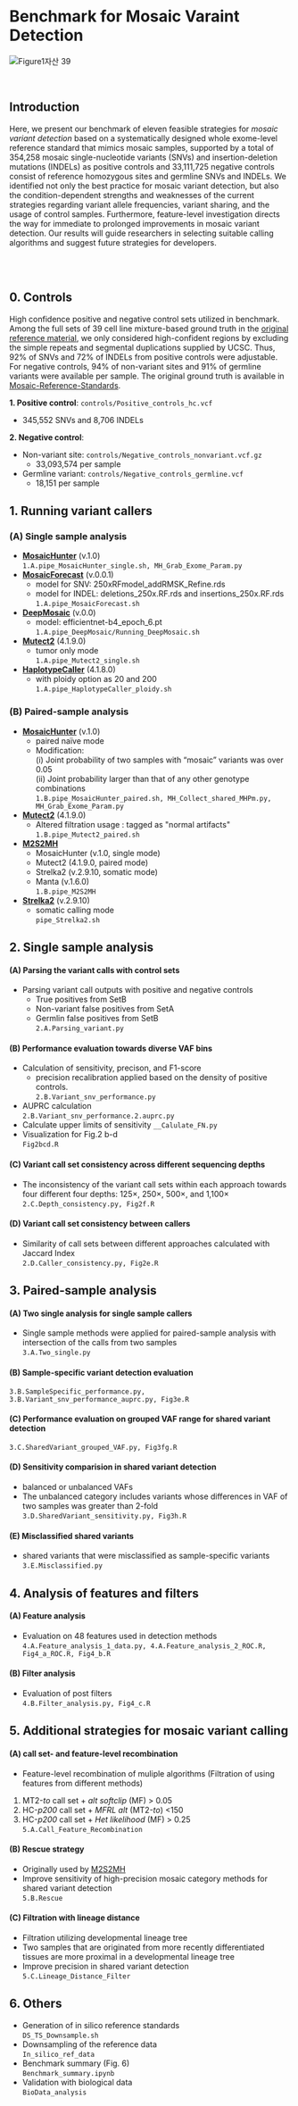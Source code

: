 Benchmark for Mosaic Varaint Detection             
==========================================
![Figure1자산 39](https://user-images.githubusercontent.com/77031715/236405863-f4335050-3251-4f59-8ecd-481864c2965b.png)

<br/>

## Introduction


Here, we present our benchmark of eleven feasible strategies for *mosaic variant detection* based on a systematically designed whole exome-level reference standard that mimics mosaic samples, supported by a total of 354,258 mosaic single-nucleotide variants (SNVs) and insertion-deletion mutations (INDELs) as positive controls and 33,111,725 negative controls consist of reference homozygous sites and germline SNVs and INDELs. We identified not only the best practice for mosaic variant detection, but also the condition-dependent strengths and weaknesses of the current strategies regarding variant allele frequencies, variant sharing, and the usage of control samples. Furthermore, feature-level investigation directs the way for immediate to prolonged improvements in mosaic variant detection. Our results will guide researchers in selecting suitable calling algorithms and suggest future strategies for developers.  

<br/>
<br/>

## 0. Controls
High confidence positive and negative control sets utilized in benchmark. Among the full sets of 39 cell line mixture-based ground truth in the [original reference material](https://www.nature.com/articles/s41597-022-01133-8), we only considered high-confident regions by excluding the simple repeats and segmental duplications supplied by UCSC. Thus, 92% of SNVs and 72% of INDELs from positive controls were adjustable. For negative controls, 94% of non-variant sites and 91% of germline variants were available per sample. The original ground truth is available in [Mosaic-Reference-Standards](https://github.com/hiyoothere/Mosaic-Reference-Standards). 
 
 **1. Positive control**:
  `controls/Positive_controls_hc.vcf`   
   * 345,552 SNVs and 8,706 INDELs
  
 **2. Negative control**:
   * Non-variant site: 
   `controls/Negative_controls_nonvariant.vcf.gz`   
     * 33,093,574 per sample
   * Germline variant: 
   `controls/Negative_controls_germline.vcf`  
     * 18,151 per sample
    
## 1. Running variant callers

 ### (A) Single sample analysis

 * [**MosaicHunter**](http://mosaichunter.cbi.pku.edu.cn) (v.1.0)  
     `1.A.pipe_MosaicHunter_single.sh, MH_Grab_Exome_Param.py`
 * [**MosaicForecast**](https://github.com/parklab/MosaicForecast) (v.0.0.1)  
    * model for SNV: 250xRFmodel_addRMSK_Refine.rds
    * model for INDEL: deletions_250x.RF.rds and insertions_250x.RF.rds   
     `1.A.pipe_MosaicForecast.sh`   
 * [**DeepMosaic**](https://github.com/Virginiaxu/DeepMosaic) (v.0.0)  
   * model: efficientnet-b4_epoch_6.pt   
   `1.A.pipe_DeepMosaic/Running_DeepMosaic.sh`
 * [**Mutect2**](https://gatk.broadinstitute.org/hc/en-us/articles/13832655155099--Tool-Documentation-Index) (4.1.9.0)  
   * tumor only mode  
   `1.A.pipe_Mutect2_single.sh`  
 * [**HaplotypeCaller**](https://gatk.broadinstitute.org/hc/en-us/articles/360037225632-HaplotypeCaller) (4.1.8.0)  
   * with ploidy option as 20 and 200   
   `1.A.pipe_HaplotypeCaller_ploidy.sh`
    
  ### (B) Paired-sample analysis 
    
 * [**MosaicHunter**](http://mosaichunter.cbi.pku.edu.cn) (v.1.0)
   * paired naïve mode
   * Modification:  
      (i) Joint probability of two samples with “mosaic” variants was over 0.05   
      (ii) Joint probability larger than that of any other genotype combinations  
       `1.B.pipe_MosaicHunter_paired.sh, MH_Collect_shared_MHPm.py, MH_Grab_Exome_Param.py`
 * [**Mutect2**](https://gatk.broadinstitute.org/hc/en-us/articles/13832655155099--Tool-Documentation-Index) (4.1.9.0)
   * Altered filtration usage : tagged as "normal artifacts"  
    `1.B.pipe_Mutect2_paired.sh`
 * [**M2S2MH**](https://www.nature.com/articles/s41591-019-0711-0#Sec8) 
   * MosaicHunter (v.1.0, single mode)
   * Mutect2 (4.1.9.0, paired mode)
   * Strelka2 (v.2.9.10, somatic mode)
   * Manta (v.1.6.0)   
    `1.B.pipe_M2S2MH`   
 * [**Strelka2**](https://github.com/Illumina/strelka) (v.2.9.10)
   * somatic calling mode  
    `pipe_Strelka2.sh`

    
## 2. Single sample analysis

  #### (A) Parsing the variant calls with control sets   
   * Parsing variant call outputs with positive and negative controls  
     * True positives from SetB
     * Non-variant false positives from SetA
     * Germlin false positives from SetB  
    `2.A.Parsing_variant.py`
  #### (B) Performance evaluation towards diverse VAF bins   
   * Calculation of sensitivity, precison, and F1-score  
     * precision recalibration applied based on the density of positive controls.  
      `2.B.Variant_snv_performance.py`    
   * AUPRC calculation   
     `2.B.Variant_snv_performance.2.auprc.py`  
   * Calculate upper limits of sensitivity
     `__Calulate_FN.py`
   * Visualization for Fig.2 b-d   
     `Fig2bcd.R` 
    
  #### (C) Variant call set consistency across different sequencing depths  
   * The inconsistency of the variant call sets within each approach towards four different four depths: 125×, 250×, 500×, and 1,100×  
    `2.C.Depth_consistency.py, Fig2f.R`
  
  #### (D) Variant call set consistency between callers 
   * Similarity of call sets between different approaches calculated with Jaccard Index  
    `2.D.Caller_consistency.py, Fig2e.R`
   
## 3. Paired-sample analysis

  #### (A) Two single analysis for single sample callers
   * Single sample methods were applied for paired-sample analysis with intersection of the calls from two samples   
    `3.A.Two_single.py`
  #### (B) Sample-specific variant detection evaluation 
   `3.B.SampleSpecific_performance.py, 3.B.Variant_snv_performance_auprc.py, Fig3e.R`
  #### (C) Performance evaluation on grouped VAF range for shared variant detection 
   `3.C.SharedVariant_grouped_VAF.py, Fig3fg.R`
  #### (D) Sensitivity comparision in shared variant detection
   * balanced or unbalanced VAFs 
   * The unbalanced category includes variants whose differences in VAF of two samples was greater than 2-fold 
    `3.D.SharedVariant_sensitivity.py, Fig3h.R`
  #### (E) Misclassified shared variants
   * shared variants that were misclassified as sample-specific variants   
    `3.E.Misclassified.py`

## 4. Analysis of features and filters

  #### (A) Feature analysis  
   * Evaluation on 48 features used in detection methods  
   `4.A.Feature_analysis_1_data.py, 4.A.Feature_analysis_2_ROC.R, Fig4_a_ROC.R, Fig4_b.R`
  #### (B) Filter analysis 
   * Evaluation of post filters  
   `4.B.Filter_analysis.py, Fig4_c.R`
    
## 5. Additional strategies for mosaic variant calling

#### (A) call set- and feature-level recombination  
 * Feature-level recombination of muliple algorithms (Filtration of using features from different methods)   
  1. MT2-*to* call set + *alt softclip* (MF) > 0.05
  2. HC-*p200* call set + *MFRL alt* (MT2-*to*) <150
  3. HC-*p200* call set + *Het likelihood* (MF) > 0.25  
 `5.A.Call_Feature_Recombination`
#### (B) Rescue strategy  
 * Originally used by [M2S2MH](https://www.nature.com/articles/s41591-019-0711-0#Sec8)  
 * Improve sensitivity of high-precision mosaic category methods for shared variant detection  
 `5.B.Rescue`
#### (C) Filtration with lineage distance  
 * Filtration utilizing developmental lineage tree  
 * Two samples that are originated from more recently differentiated tissues are more proximal in a developmental lineage tree  
 * Improve precision in shared variant detection  
 `5.C.Lineage_Distance_Filter`

## 6. Others
  * Generation of in silico reference standards  
   `DS_TS_Downsample.sh` 
  * Downsampling of the reference data  
   `In_silico_ref_data`  
  * Benchmark summary (Fig. 6)  
   `Benchmark_summary.ipynb`  
  * Validation with biological data  
   `BioData_analysis`
